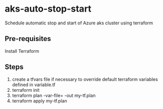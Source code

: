 # aks-auto-stop-start
Schedule automatic stop and start of Azure aks cluster using terraform

## Pre-requisites
Install Terraform

## Steps
1. create a tfvars file if necessary to override default terraform variables defined in variable.tf
2. terraform init
3. terraform plan -var-file=<tfvars file> -out my-tf.plan
4. terraform apply my-tf.plan
